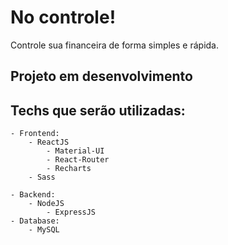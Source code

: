 # No controle!

Controle sua financeira de forma simples e rápida.

## Projeto em desenvolvimento

## Techs que serão utilizadas:

    - Frontend:
        - ReactJS
            - Material-UI
            - React-Router
            - Recharts
        - Sass

    - Backend:
        - NodeJS 
            - ExpressJS
    - Database:
        - MySQL



